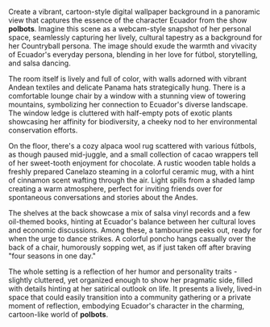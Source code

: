 Create a vibrant, cartoon-style digital wallpaper background in a panoramic view that captures the essence of the character Ecuador from the show **polbots**. Imagine this scene as a webcam-style snapshot of her personal space, seamlessly capturing her lively, cultural tapestry as a background for her Countryball persona. The image should exude the warmth and vivacity of Ecuador's everyday persona, blending in her love for fútbol, storytelling, and salsa dancing.

The room itself is lively and full of color, with walls adorned with vibrant Andean textiles and delicate Panama hats strategically hung. There is a comfortable lounge chair by a window with a stunning view of towering mountains, symbolizing her connection to Ecuador's diverse landscape. The window ledge is cluttered with half-empty pots of exotic plants showcasing her affinity for biodiversity, a cheeky nod to her environmental conservation efforts.

On the floor, there's a cozy alpaca wool rug scattered with various fútbols, as though paused mid-juggle, and a small collection of cacao wrappers tell of her sweet-tooth enjoyment for chocolate. A rustic wooden table holds a freshly prepared Canelazo steaming in a colorful ceramic mug, with a hint of cinnamon scent wafting through the air. Light spills from a shaded lamp creating a warm atmosphere, perfect for inviting friends over for spontaneous conversations and stories about the Andes.

The shelves at the back showcase a mix of salsa vinyl records and a few oil-themed books, hinting at Ecuador's balance between her cultural loves and economic discussions. Among these, a tambourine peeks out, ready for when the urge to dance strikes. A colorful poncho hangs casually over the back of a chair, humorously sopping wet, as if just taken off after braving "four seasons in one day." 

The whole setting is a reflection of her humor and personality traits - slightly cluttered, yet organized enough to show her pragmatic side, filled with details hinting at her satirical outlook on life. It presents a lively, lived-in space that could easily transition into a community gathering or a private moment of reflection, embodying Ecuador's character in the charming, cartoon-like world of **polbots**.